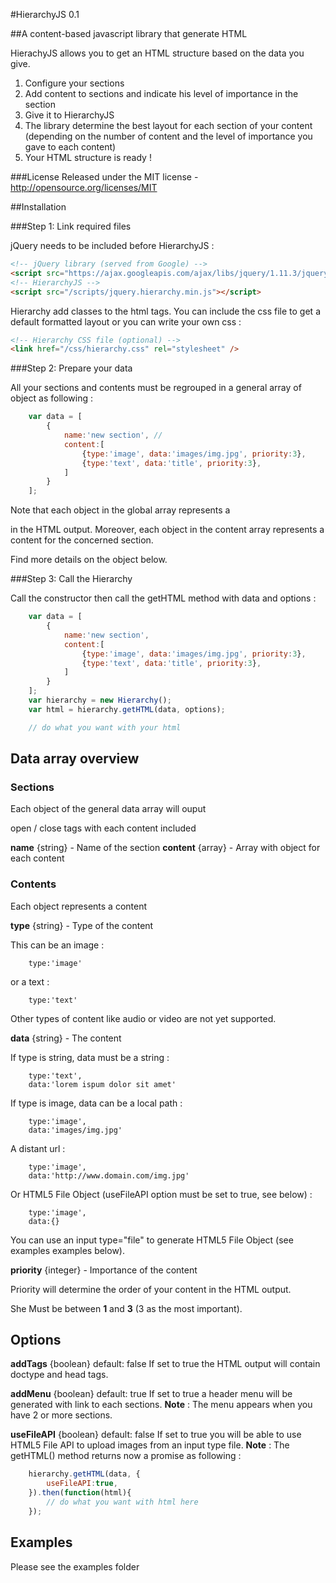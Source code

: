 #HierarchyJS 0.1

##A content-based javascript library that generate HTML

HierachyJS allows you to get an HTML structure based on the data you give.

1. Configure your sections
2. Add content to sections and indicate his level of importance in the section
3. Give it to HierarchyJS
4. The library determine the best layout for each section of your content (depending on the number of content and the level of importance you gave to each content)
5. Your HTML structure is ready !

###License
Released under the MIT license - http://opensource.org/licenses/MIT

##Installation

###Step 1: Link required files

jQuery needs to be included before HierarchyJS :

```html
<!-- jQuery library (served from Google) -->
<script src="https://ajax.googleapis.com/ajax/libs/jquery/1.11.3/jquery.min.js"></script>
<!-- HierarchyJS -->
<script src="/scripts/jquery.hierarchy.min.js"></script>
```

Hierarchy add classes to the html tags.
You can include the css file to get a default formatted layout or you can write your own css :

```html
<!-- Hierarchy CSS file (optional) -->
<link href="/css/hierarchy.css" rel="stylesheet" />
```

###Step 2: Prepare your data

All your sections and contents must be regrouped in a general array of object as following :

```javascript
    var data = [
        {
            name:'new section', //
            content:[
                {type:'image', data:'images/img.jpg', priority:3},
                {type:'text', data:'title', priority:3},
            ]
        }
    ];
```

Note that each object in the global array represents a <section> in the HTML output.
Moreover, each object in the content array represents a content for the concerned section.

Find more details on the object below.

###Step 3: Call the Hierarchy

Call the constructor then call the getHTML method with data and options :

```javascript
    var data = [
        {
            name:'new section',
            content:[
                {type:'image', data:'images/img.jpg', priority:3},
                {type:'text', data:'title', priority:3},
            ]
        }
    ];
    var hierarchy = new Hierarchy();
    var html = hierarchy.getHTML(data, options);

    // do what you want with your html
```

## Data array overview

### Sections

Each object of the general data array will ouput <section> open / close tags with each content included

**name** {string} - Name of the section
**content** {array} - Array with object for each content

### Contents

Each object represents a content

**type** {string} - Type of the content

This can be an image :

```
    type:'image'
```

or a text :

```
    type:'text'
```

Other types of content like audio or video are not yet supported.

**data** {string} - The content

If type is string, data must be a string :

```
    type:'text',
    data:'lorem ispum dolor sit amet'
```

If type is image, data can be a local path :
```
    type:'image',
    data:'images/img.jpg'
```

A distant url :
```
    type:'image',
    data:'http://www.domain.com/img.jpg'
```

Or HTML5 File Object (useFileAPI option must be set to true, see below) :
```
    type:'image',
    data:{}
```

You can use an input type="file" to generate HTML5 File Object (see examples examples below).

**priority** {integer} - Importance of the content

Priority will determine the order of your content in the HTML output.

She Must be between **1** and **3** (3 as the most important).

## Options

**addTags** {boolean}
default: false
If set to true the HTML output will contain doctype and head tags.

**addMenu** {boolean}
default: true
If set to true a header menu will be generated with link to each sections.
**Note** : The menu appears when you have 2 or more sections.

**useFileAPI** {boolean}
default: false
If set to true you will be able to use HTML5 File API to upload images from an input type file.
**Note** : The getHTML() method returns now a promise as following :

```javascript
    hierarchy.getHTML(data, {
        useFileAPI:true,
    }).then(function(html){
        // do what you want with html here
    });

```

## Examples

Please see the examples folder

